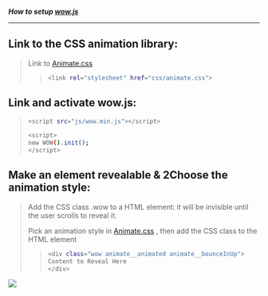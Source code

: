 *___How to setup [wow.js](https://wowjs.uk/)___*
 <hr>
 
 ## Link to the CSS animation library:
 >Link to [Animate.css](https://animate.style/)
>>```sh
>><link rel="stylesheet" href="css/animate.css">
>>```

## Link and activate wow.js:
>```sh
><script src="js/wow.min.js"></script>
>```
> ```sh
><script>
> new WOW().init();
> </script>
>```

## Make an element revealable & 2Choose the animation style:
>Add the CSS class .wow to a HTML element: it will be invisible until the user scrolls to reveal it.
>
>Pick an animation style in [Animate.css](https://animate.style/) , then add the CSS class to the HTML element
>>```sh
>><div class="wow animate__animated animate__bounceInUp">
  >>Content to Reveal Here
>></div>
>>```

![](https://media.gifdb.com/sesame-street-kermit-the-frog-you-re-done-y8ybgynsi0mxc7bt.gif)
